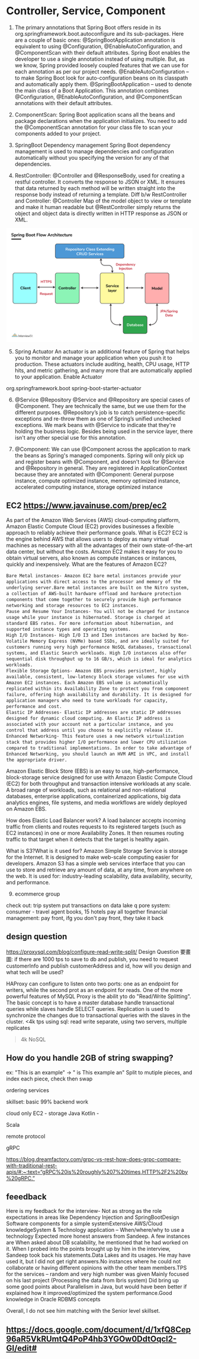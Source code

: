 # Controller, Service, Component  
1. The primary annotations that Spring Boot offers reside in its org.springframework.boot.autoconfigure and its sub-packages. Here are a couple of basic ones:
@SpringBootApplication annotation is equivalent to using @Configuration, @EnableAutoConfiguration, and @ComponentScan with their default attributes. 
Spring Boot enables the developer to use a single annotation instead of using multiple. But, as we know, Spring provided loosely coupled features that
we can use for each annotation as per our project needs.
@EnableAutoConfiguration – to make Spring Boot look for auto-configuration beans on its classpath and automatically apply them.
@SpringBootApplication – used to denote the main class of a Boot Application. This annotation combines @Configuration, @EnableAutoConfiguration, and @ComponentScan annotations with their default attributes.

2. ComponentScan: Spring Boot application scans all the beans and package declarations when the application initializes. You need to add the @ComponentScan annotation for your class file to scan your components added to your project.

3. SpringBoot Dependency management
Spring Boot dependency management is used to manage dependencies and configuration automatically without you specifying the version for any of that dependencies.

4. RestController:  @Controller and @ResponseBody, used for creating a restful controller. It converts the response to JSON or XML. It ensures that data returned by each method will be written straight into the response body instead of returning a template.
Diff b/w RestController and Controller: @Controller Map of the model object to view or template and make it human readable but @RestController simply returns the object and object data is directly written in HTTP response as JSON or XML.

![img.png](img.png)

5. Spring Actuator 
An actuator is an additional feature of Spring that helps you to monitor and manage your application when you push it to production. These actuators include auditing, health, CPU usage, HTTP hits, and metric gathering, and many more that are automatically applied to your application.
Enable Actuator 
 <dependency>
   <groupId> org.springframework.boot</groupId>
   <artifactId> spring-boot-starter-actuator </artifactId>
   </dependency>

6. @Service @Repository
   @Service and @Repository are special cases of @Component. They are technically the same, but we use them for the different purposes.
   @Repository’s job is to catch persistence-specific exceptions and re-throw them as one of Spring’s unified unchecked exceptions.
   We mark beans with @Service to indicate that they're holding the business logic. Besides being used in the service layer, there isn't any other special use for this annotation.

7. @Component: We can use @Component across the application to mark the beans as Spring's managed components. Spring will only pick up and register beans with @Component, and doesn't look for @Service and @Repository in general.
   They are registered in ApplicationContext because they are annotated with @Component:
   General purpose instance, compute optimized instance, memory optimized instance, accelerated computing instance, storage optimized instance 

## EC2 https://www.javainuse.com/prep/ec2
As part of the Amazon Web Services (AWS) cloud-computing platform, Amazon Elastic Compute Cloud (EC2) provides businesses a flexible approach to reliably achieve their performance goals.
What is EC2? EC2 is the engine behind AWS that allows users to deploy as many virtual machines as necessary with all the advantages of their own state-of-the-art data center, but without the costs. Amazon EC2 makes it easy for you to obtain virtual servers, also known as compute instances or instances, quickly and inexpensively.
What are the features of Amazon EC2?

    Bare Metal instances- Amazon EC2 bare metal instances provide your applications with direct access to the processor and memory of the underlying server.Bare metal instances are built on the Nitro system, a collection of AWS-built hardware offload and hardware protection components that come together to securely provide high performance networking and storage resources to EC2 instances.
    Pause and Resume Your Instances- You will not be charged for instance usage while your instance is hibernated. Storage is charged at standard EBS rates. For more information about hibernation, and supported instance types and operating systems.
    High I/O Instances- High I/O I3 and I3en instances are backed by Non-Volatile Memory Express (NVMe) based SSDs, and are ideally suited for customers running very high performance NoSQL databases, transactional systems, and Elastic Search workloads. High I/O instances also offer sequential disk throughput up to 16 GB/s, which is ideal for analytics workloads.
    Flexible Storage Options- Amazon EBS provides persistent, highly available, consistent, low-latency block storage volumes for use with Amazon EC2 instances. Each Amazon EBS volume is automatically replicated within its Availability Zone to protect you from component failure, offering high availability and durability. It is designed for application managers who need to tune workloads for capacity, performance and cost.
    Elastic IP Addresses- Elastic IP addresses are static IP addresses designed for dynamic cloud computing. An Elastic IP address is associated with your account not a particular instance, and you control that address until you choose to explicitly release it.
    Enhanced Networking- This feature uses a new network virtualization stack that provides higher I/O performance and lower CPU utilization compared to traditional implementations. In order to take advantage of Enhanced Networking, you should launch an HVM AMI in VPC, and install the appropriate driver.

Amazon Elastic Block Store (EBS) is an easy to use, high-performance, block-storage service designed for use with Amazon Elastic Compute Cloud (EC2) for both throughput and transaction intensive workloads at any scale. A broad range of workloads, such as relational and non-relational databases, enterprise applications, containerized applications, big data analytics engines, file systems, and media workflows are widely deployed on Amazon EBS.

How does Elastic Load Balancer work?
A load balancer accepts incoming traffic from clients and routes requests to its registered targets (such as EC2 instances) in one or more Availability Zones. It then resumes routing traffic to that target when it detects that the target is healthy again.

What is S3?What is it used for?
Amazon Simple Storage Service is storage for the Internet. It is designed to make web-scale computing easier for developers. Amazon S3 has a simple web services interface that you can use to store and retrieve any amount of data, at any time, from anywhere on the web.
It is used for:
industry-leading scalability, data availability, security, and performance.


9. ecommerce group

check out: trip system
put transactions on data lake
q pore system: consumer - travel agent books, 15 hotels pay all together
financial management: pay front, ifg you don't pay front, they take it back


## design question 
https://proxysql.com/blog/configure-read-write-split/
Design Question 要畫圖: if there are 1000 tps to save to db and publish, you need to request customerInfo and publish customerAddress and id, how will you design and what tech will be used?

HAProxy can configure to listen onto two ports: one as an endpoint for writers, while the second prot as an endpoint for reads. 
One of the more powerful features of MySQL Proxy is the abilit yto do "Read/Write Splitting". The basic concept is to have a master database handle transactional queries while slaves 
handle SELECT queries. Replication is used to synchronize the changes due to transactional queries with the slaves in the cluster. 
<4k tps using sql: 
read write separate, using two servers, multiple replicates 
>4k NoSQL 

## How do you handle 2GB of string swapping?
ex: "This is an example" -> " is This example an"
Split to mutiple pieces, and index each piece, check then swap 


ordering services


skillset: basic
99% backend work

cloud only
EC2 - storage
Java
Kotlin -

Scala

remote protocol

gRPC 

https://blog.dreamfactory.com/grpc-vs-rest-how-does-grpc-compare-with-traditional-rest-apis/#:~:text=“gRPC%20is%20roughly%207%20times,HTTP%2F2%20by%20gRPC.”

## feeedback
Here is my feedback for the interview-
Not as strong as the role expectations in areas like
Dependency Injection and SpringBootDesign Software components for a simple systemExtensive AWS/Cloud knowledgeSystem & Technology application – When/where/why to use a technology
Expected more honest answers from Sandeep. A few instances are
When asked about DB scalability, he mentioned that he had worked on it. When I probed into the points brought up by him in the interview, Sandeep took back his statements.Data Lakes and its usages. He may have used it, but I did not get right answers.No instances where he could not collaborate or having different opinions with the other team members.TPS for the services – random and very high number was given
Mainly focused on his last project (Processing the data from Ibris system)
Did bring up some good points about Parallelism in Java, but would have been better if explained how it improved/optimized the system performance.Good knowledge in Oracle RDBMS concepts

Overall, I do not see him matching with the Senior level skillset.

## https://docs.google.com/document/d/1xfQ8Cep96aR5VkRUmtQ4PoP4hb3YGOw0DdtOqcl2-GI/edit#
